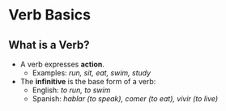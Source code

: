 # Verb Basics

## What is a Verb?

- A verb expresses **action**.
  - Examples: *run, sit, eat, swim, study*
- The **infinitive** is the base form of a verb:
  - English: *to run, to swim*
  - Spanish: *hablar (to speak), comer (to eat), vivir (to live)*
